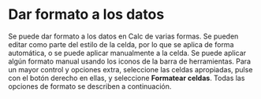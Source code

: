 
# Dar formato a los datos

Se puede dar formato a los datos en Calc de varias formas. Se pueden editar como parte del estilo de la celda, por lo que se aplica de forma automática, o se puede aplicar manualmente a la celda. Se puede aplicar algún formato manual usando los iconos de la barra de herramientas. Para un mayor control y opciones extra, seleccione las celdas apropiadas, pulse con el botón derecho en ellas, y seleccione **Formatear celdas**. Todas las opciones de formato se describen a continuación.

